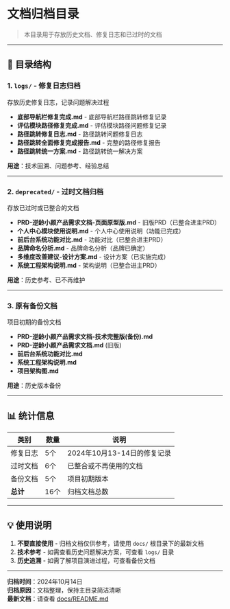 # 文档归档目录

> 本目录用于存放历史文档、修复日志和已过时的文档

---

## 📁 目录结构

### 1. `logs/` - 修复日志归档
存放历史修复日志，记录问题解决过程

- **底部导航栏修复完成.md** - 底部导航栏路径跳转修复记录
- **评估模块路径修复完成.md** - 评估模块路径问题修复记录
- **路径跳转修复日志.md** - 路径跳转问题修复日志
- **路径跳转全面修复完成报告.md** - 完整的路径修复报告
- **路径跳转统一方案.md** - 路径跳转统一解决方案

**用途**：技术回溯、问题参考、经验总结

---

### 2. `deprecated/` - 过时文档归档
存放已过时或已整合的文档

- **PRD-逆龄小颜产品需求文档-页面原型版.md** - 旧版PRD（已整合进主PRD）
- **个人中心模块使用说明.md** - 个人中心使用说明（功能已完成）
- **前后台系统功能对比.md** - 功能对比（已整合进主PRD）
- **品牌命名分析.md** - 品牌命名分析（品牌已确定）
- **多维度改善建议-设计方案.md** - 设计方案（已实施完成）
- **系统工程架构说明.md** - 架构说明（已整合进主PRD）

**用途**：历史参考、已不再维护

---

### 3. 原有备份文档
项目初期的备份文档

- **PRD-逆龄小颜产品需求文档-技术完整版(备份).md**
- **PRD-逆龄小颜产品需求文档.md** (旧版)
- **前后台系统功能对比.md**
- **系统工程架构说明.md**
- **项目架构图.md**

**用途**：历史版本备份

---

## 📊 统计信息

| 类别 | 数量 | 说明 |
|------|------|------|
| 修复日志 | 5个 | 2024年10月13-14日的修复记录 |
| 过时文档 | 6个 | 已整合或不再使用的文档 |
| 备份文档 | 5个 | 项目初期版本 |
| **总计** | 16个 | 归档文档总数 |

---

## 💡 使用说明

1. **不要直接使用** - 归档文档仅供参考，请使用 `docs/` 根目录下的最新文档
2. **技术参考** - 如需查看历史问题解决方案，可查看 `logs/` 目录
3. **历史追溯** - 如需了解项目演进过程，可查看备份文档

---

**归档时间**：2024年10月14日  
**归档原因**：文档整理，保持主目录简洁清晰  
**最新文档**：请查看 [docs/README.md](../README.md)

